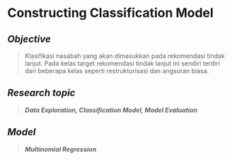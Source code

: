# Constructing **Classification Model**

## ***Objective***
> Klasifikasi nasabah yang akan dimasukkan pada rekomendasi tindak lanjut. Pada kelas target rekomendasi tindak lanjut ini sendiri terdiri dari beberapa kelas seperti restrukturisasi dan angsuran biasa.

## ***Research topic*** 
>***Data Exploration, Classification Model, Model Evaluation***

## ***Model*** 
>***Multinomial Regression***